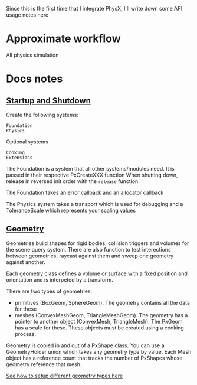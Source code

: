 Since this is the first time that I integrate PhysX, I'll write down some API usage notes here
# Approximate workflow
All physics simulation


# Docs notes
## [Startup and Shutdown](https://gameworksdocs.nvidia.com/PhysX/4.1/documentation/physxguide/Manual/Startup.html)
Create the following systems:
```
Foundation
Physics
```


Optional systems
```
Cooking
Extensions
```
The Foundation is a system that all other systems/modules need. It is passed in their respective PxCreateXXX function
When shutting down, release in reversed init order with the `release` function.

The Foundation takes an error callback and an allocator callback

The Physics system takes a transport which is used for debugging and a ToleranceScale which represents your scaling values

## [Geometry](https://gameworksdocs.nvidia.com/PhysX/4.1/documentation/physxguide/Manual/Geometry.html)
Geometries build shapes for rigid bodies, collision triggers and volumes for the scene query system. There are also function to test interections between geometries, raycast against them and sweep one geometry against another.

Each geometry class defines a volume or surface with a fixed position and orientation and is interpeted by a transform.

There are two types of geometries:
* primitives (BoxGeom, SphereGeom). The geometry contains all the data for these
* meshes (ConvexMeshGeom, TriangleMeshGeom). The geometry has a pointer to another object (ConvexMesh, TriangleMesh). The PxGeom has a scale for these. These objects must be created using a cooking process.

Geometry is copied in and out of a PxShape class. You can use a GeometryHolder union which takes any geometry type by value. Each Mesh object has a reference count that tracks the number of PxShapes whose geometry reference that mesh.

[See how to setup different geometry types here](https://gameworksdocs.nvidia.com/PhysX/4.1/documentation/physxguide/Manual/Geometry.html#geometry-types)


